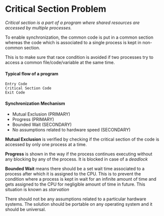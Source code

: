 # Critical Section Problem

*Critical section is a part of a program where shared resources are accessed by multiple processes.*

To enable synchronization, the common code is put in a common section whereas the code which is associated to a single process is kept in non-common section.

This is to make sure that race condition is avoided if two processes try to access a common file/code/variable at the same time.

#### Typical flow of a program
```
Entry Code
Critical Section Code
Exit Code
```

#### Synchronization Mechanism
 - Mutual Exclusion (PRIMARY)
 - Progress (PRIMARY)
 - Bounded Wait (SECONDARY)
 - No assumptions related to hardware speed (SECONDARY)
 
**Mutual Exclusion** is verified by checking if the critical section of the code is accessed by only one process at a time.

**Progress** is shown in the way if the process continues executing without any blocking by any of the process. It is blocked in case of a *deadlock*

**Bounded Wait** means there should be a set wait time associated to a process after which it is assigned to the CPU. This is to prevent the condition where a process is kept in wait for an infinite amount of time and gets assigned to the CPU for negligible amount of time in future. This situation is known as *starvation*

There should not be any assumptions related to a particular hardware systems. The solution should be portable on any operating system and it should be universal.

